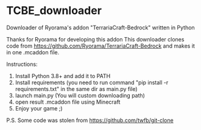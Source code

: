 # TCBE_downloader
Downloader of Ryorama's addon "TerrariaCraft-Bedrock" written in Python


Thanks for Ryorama for developing this addon
This downloader clones code from https://github.com/Ryorama/TerrariaCraft-Bedrock and makes it in one .mcaddon file.


Instructions:
1) Install Python 3.8+ and add it to PATH
2) Install requirements (you need to run command "pip install -r requirements.txt" in the same dir as main.py file)
3) launch main.py (You will custom downloading path)
4) open result .mcaddon file using Minecraft
5) Enjoy your game ;)


P.S. Some code was stolen from https://github.com/twfb/git-clone
